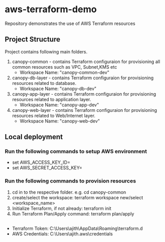 # aws-terraform-demo
Repository demonstrates the use of AWS Terraform resources


## Project Structure
Project contains following main folders.
1. canopy-common - contains Terraform configuraion for provisioning all common resources such as VPC, Subnet,KMS etc
    - Workspace Name: "canopy-common-dev"
2. canopy-db-layer - contains Terraform configuraion for provisioning resources related to database.
    - Workspace Name: "canopy-db-dev"
3. canopy-app-layer - contains Terraform configuraion for provisioning resources related to application layer.
    - Workspace Name: "canopy-app-dev"
4. canopy-web-layer - contains Terraform configuraion for provisioning resources related to Web/Internet layer.
    - Workspace Name: "canopy-web-dev"

## Local deployment

### Run the following commands to setup AWS environment
- set AWS_ACCESS_KEY_ID=
- set AWS_SECRET_ACCESS_KEY=
### Run the following commands to provision resources
1. cd in to the respective folder. e.g. cd canopy-common
2. create/select the workspace: terraform workspace new/select <workspace_name>
3. Initialize Terraform, if not already: terraform init
4. Run Terraform Plan/Apply command: terraform plan/apply 


## 
- Terraform Token: C:\Users\ajith\AppData\Roaming\terraform.d
- AWS Credentials: C:\Users\ajith\.aws\credentials